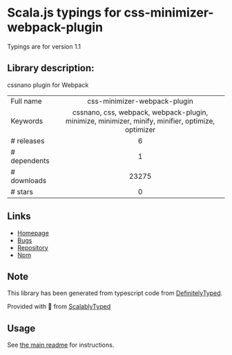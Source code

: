 
# Scala.js typings for css-minimizer-webpack-plugin

Typings are for version 1.1

## Library description:
cssnano plugin for Webpack

|                    |                 |
| ------------------ | :-------------: |
| Full name          | css-minimizer-webpack-plugin |
| Keywords           | cssnano, css, webpack, webpack-plugin, minimize, minimizer, minify, minifier, optimize, optimizer |
| # releases         | 6 |
| # dependents       | 1 |
| # downloads        | 23275 |
| # stars            | 0 |

## Links
- [Homepage](https://github.com/webpack-contrib/css-minimizer-webpack-plugin)
- [Bugs](https://github.com/webpack-contrib/css-minimizer-webpack-plugin/issues)
- [Repository](https://github.com/webpack-contrib/css-minimizer-webpack-plugin)
- [Npm](https://www.npmjs.com/package/css-minimizer-webpack-plugin)
    


## Note
This library has been generated from typescript code from [DefinitelyTyped](https://definitelytyped.org).

Provided with :purple_heart: from [ScalablyTyped](https://github.com/oyvindberg/ScalablyTyped)

## Usage
See [the main readme](../../readme.md) for instructions.


